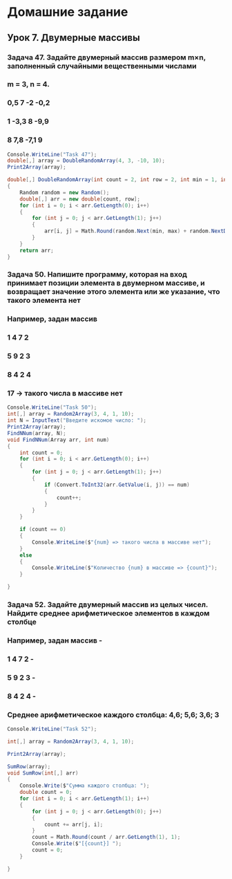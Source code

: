 # Домашние задание

## Урок 7. Двумерные массивы

### Задача 47. Задайте двумерный массив размером m×n, заполненный случайными вещественными числами

### m = 3, n = 4.

### 0,5 7 -2 -0,2

### 1 -3,3 8 -9,9

### 8 7,8 -7,1 9

```C#
Console.WriteLine("Task 47");
double[,] array = DoubleRandomArray(4, 3, -10, 10);
Print2Array(array);

double[,] DoubleRandomArray(int count = 2, int row = 2, int min = 1, int max = 10)
{
    Random random = new Random();
    double[,] arr = new double[count, row];
    for (int i = 0; i < arr.GetLength(0); i++)
    {
        for (int j = 0; j < arr.GetLength(1); j++)
        {
            arr[i, j] = Math.Round(random.Next(min, max) + random.NextDouble(), 1);
        }
    }
    return arr;
}
```

### Задача 50. Напишите программу, которая на вход принимает позиции элемента в двумерном массиве, и возвращает значение этого элемента или же указание, что такого элемента нет

### Например, задан массив

### 1 4 7 2

### 5 9 2 3

### 8 4 2 4

### 17 -> такого числа в массиве нет

```C#
Console.WriteLine("Task 50");
int[,] array = Random2Array(3, 4, 1, 10);
int N = InputText("Введите искомое число: ");
Print2Array(array);
FindNNum(array, N);
void FindNNum(Array arr, int num)
{
    int count = 0;
    for (int i = 0; i < arr.GetLength(0); i++)
    {
        for (int j = 0; j < arr.GetLength(1); j++)
        {
            if (Convert.ToInt32(arr.GetValue(i, j)) == num)
            {
                count++;
            }
        }
    }

    if (count == 0)
    {
        Console.WriteLine($"{num} => такого числа в массиве нет");
    }
    else
    {
        Console.WriteLine($"Количество {num} в массиве => {count}");
    }

}
```

### Задача 52. Задайте двумерный массив из целых чисел. Найдите среднее арифметическое элементов в каждом столбце

### Например, задан массив -

### 1 4 7 2 -

### 5 9 2 3 -

### 8 4 2 4 -

### Среднее арифметическое каждого столбца: 4,6; 5,6; 3,6; 3

```C#
Console.WriteLine("Task 52");

int[,] array = Random2Array(3, 4, 1, 10);

Print2Array(array);

SumRow(array);
void SumRow(int[,] arr)
{
    Console.Write($"Сумма каждого столбца: ");
    double count = 0;
    for (int i = 0; i < arr.GetLength(1); i++)
    {
        for (int j = 0; j < arr.GetLength(0); j++)
        {
            count += arr[j, i];
        }
        count = Math.Round(count / arr.GetLength(1), 1);
        Console.Write($"[{count}] ");
        count = 0;
    }

}
```
